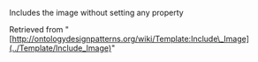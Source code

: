 Includes the image without setting any property





Retrieved from "[http://ontologydesignpatterns.org/wiki/Template:Include\_Image](../Template/Include_Image)"
